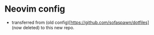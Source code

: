 # Neovim config
- transferred from (old config)[https://github.com/sofaspawn/dotfiles] (now deleted) to this new repo.

